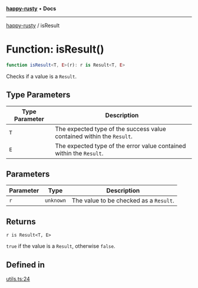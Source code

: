 [**happy-rusty**](../README.md) • **Docs**

***

[happy-rusty](../README.md) / isResult

# Function: isResult()

```ts
function isResult<T, E>(r): r is Result<T, E>
```

Checks if a value is a `Result`.

## Type Parameters

| Type Parameter | Description |
| ------ | ------ |
| `T` | The expected type of the success value contained within the `Result`. |
| `E` | The expected type of the error value contained within the `Result`. |

## Parameters

| Parameter | Type | Description |
| ------ | ------ | ------ |
| `r` | `unknown` | The value to be checked as a `Result`. |

## Returns

`r is Result<T, E>`

`true` if the value is a `Result`, otherwise `false`.

## Defined in

[utils.ts:24](https://github.com/JiangJie/happy-rusty/blob/6efe20969984552f52d79aee092bb6925a077fe7/src/enum/utils.ts#L24)
